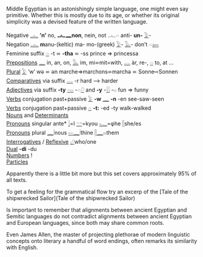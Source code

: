 Middle Egyptian is an astonishingly simple language, one might even say primitive. Whether this is mostly due to its age, or whether its original simplicity was a devised feature of the written language.  

Negative [𓂜](𓂜) **’n'** no, **𓂜𓈖non**, nein, not 𓂜𓏏 anti- **un-** [𓅱](𓅱)-  
Negation [𓂜](𓂜) **m**anu-(keltic) ma- mo-(greek) [𓅱](𓅱)- [𓅓](𓅓)- don’t 𓏏[𓍃](𓍃)  
Feminine suffix [𓏏](𓏏)  -t ⋍ **-tha** ⋍ -ss   prince => princessa  
[Prepositions](Prepositions) [𓈖](𓈖) in, an, on, [𓅓](𓅓) im, mi⋍mit=with, [𓂋](𓂋) àr, re-, [𓏏](𓏏) to, at …  
[Plural](Plural) [𓅱](𓅱) ‘w’ wə ⋍ ən marche=>marchons⋍marchə ⋍ Sonne⇨Sonnen  
[Comparatives](Comparatives) via suffix [𓂋](𓂋) -r hard —> harder  
[Adjectives](Adjectives) via suffix **-ty** [𓏏](𓏏)[𓏮](𓏮)   -𓏏[𓍔](𓍔)  and  **-y** -[𓇋𓇋](𓇋𓇋) -𓏮  fun => funny  
[Verbs](Verbs) conjugation past+passive  [𓅱](𓅱) **-w** [𓈖](𓈖) **-n** -en see-saw-seen  
[Verbs](Verbs) conjugation past+passive  [𓏏](𓏏) **-t:** -ed -ty  walk-walked  
[Nouns](Nouns) and [Determinants](Determinants)  
[Pronouns](Pronouns) singular ante* [𓇋](𓇋)=I [𓎡](𓎡)=kyou [𓆑](𓆑)=φhe [𓋴](𓋴)she/es  
[Pronouns](Pronouns) plural [𓈖](𓈖)𓏪nous [𓍿](𓍿)[𓈖](𓈖)𓏪thine [𓋴](𓋴)[𓈖](𓈖)𓏤𓏤𓏤them  
[Interrogatives](Interrogatives) / [Reflexive](Interrogatives)  [𓊪](𓊪)[𓍢](𓍢)who/one  
[Dual](Dual) **-di** -du  
[Numbers](Numbers) !  
[Particles](Particles)  

Apparently there is a little bit more but this set covers approximately 95% of all texts.  

To get a feeling for the grammatical flow try an excerp of the [Tale of the shipwrecked Sailor](Tale of the shipwrecked Sailor)  

Is important to remember that alignments between ancient Egyptian and Semitic languages do not contradict alignments between ancient Egyptian and European languages, since both may share common roots.  

Even James Allen, the master of projecting plethorae of modern linguistic concepts onto literary a handful of word endings, often remarks its similarity with English.  